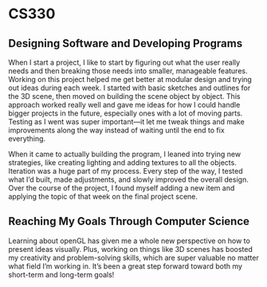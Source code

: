 # CS330
## Designing Software and Developing Programs

When I start a project, I like to start by figuring out what the user really needs and then breaking those needs into smaller, manageable features. Working on this project helped me get better at modular design and trying out ideas during each week. I started with basic sketches and outlines for the 3D scene, then moved on building the scene object by object. This approach worked really well and gave me ideas for how I could handle bigger projects in the future, especially ones with a lot of moving parts. Testing as I went was super important—it let me tweak things and make improvements along the way instead of waiting until the end to fix everything.

When it came to actually building the program, I leaned into trying new strategies, like creating lighting and adding textures to all the objects. Iteration was a huge part of my process. Every step of the way, I tested what I’d built, made adjustments, and slowly improved the overall design. Over the course of the project, I found myself adding a new item and applying the topic of that week on the final project scene.

## Reaching My Goals Through Computer Science
Learning about openGL has given me a whole new perspective on how to present ideas visually. Plus, working on things like 3D scenes has boosted my creativity and problem-solving skills, which are super valuable no matter what field I’m working in. It’s been a great step forward toward both my short-term and long-term goals!
